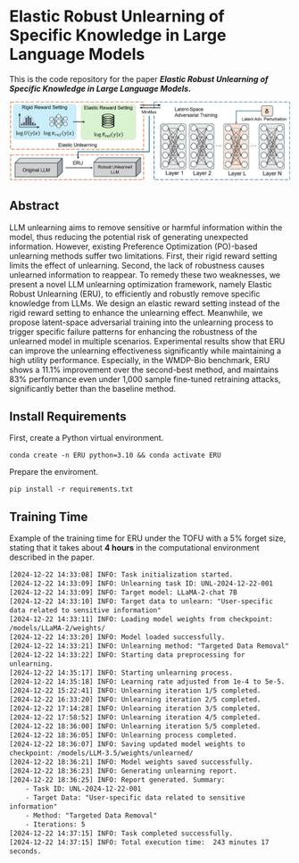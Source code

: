 # Elastic Robust Unlearning of Specific Knowledge in Large Language Models

This is the code repository for the paper ***Elastic Robust Unlearning of Specific Knowledge in Large Language Models*.**

![1](./assets/ERU.png)

## Abstract

LLM unlearning aims to remove sensitive or harmful information within the model, thus reducing the potential risk of generating unexpected information. However, existing Preference Optimization (PO)-based unlearning methods suffer two limitations. First, their rigid reward setting limits the effect of unlearning. Second, the lack of robustness causes unlearned information to reappear. To remedy these two weaknesses, we present a novel LLM unlearning optimization framework, namely Elastic Robust Unlearning (ERU), to efficiently and robustly remove specific knowledge from LLMs. We design an elastic reward setting instead of the rigid reward setting to enhance the unlearning effect. Meanwhile, we propose latent-space adversarial training into the unlearning process to trigger specific failure patterns for enhancing the robustness of the unlearned model in multiple scenarios. Experimental results show that ERU can improve the unlearning effectiveness significantly while maintaining a high utility performance. Especially, in the WMDP-Bio benchmark, ERU shows a 11.1% improvement over the second-best method, and maintains 83% performance even under 1,000 sample fine-tuned retraining attacks, significantly better than the baseline method.

## Install Requirements

First, create a Python virtual environment.

```
conda create -n ERU python=3.10 && conda activate ERU
```

Prepare the enviroment.

~~~
pip install -r requirements.txt
~~~

## Training Time

Example of the training time for ERU under the TOFU with a 5% forget size, stating that it takes about **4 hours** in the computational environment described in the paper.

```
[2024-12-22 14:33:08] INFO: Task initialization started.
[2024-12-22 14:33:09] INFO: Unlearning task ID: UNL-2024-12-22-001
[2024-12-22 14:33:09] INFO: Target model: LLaMA-2-chat 7B 
[2024-12-22 14:33:10] INFO: Target data to unlearn: "User-specific data related to sensitive information"
[2024-12-22 14:33:11] INFO: Loading model weights from checkpoint: /models/LLaMA-2/weights/
[2024-12-22 14:33:20] INFO: Model loaded successfully.
[2024-12-22 14:33:21] INFO: Unlearning method: "Targeted Data Removal"
[2024-12-22 14:33:22] INFO: Starting data preprocessing for unlearning.
[2024-12-22 14:35:17] INFO: Starting unlearning process.
[2024-12-22 14:35:18] INFO: Learning rate adjusted from 1e-4 to 5e-5.
[2024-12-22 15:22:41] INFO: Unlearning iteration 1/5 completed. 
[2024-12-22 16:33:20] INFO: Unlearning iteration 2/5 completed. 
[2024-12-22 17:14:28] INFO: Unlearning iteration 3/5 completed. 
[2024-12-22 17:58:52] INFO: Unlearning iteration 4/5 completed. 
[2024-12-22 18:36:00] INFO: Unlearning iteration 5/5 completed. 
[2024-12-22 18:36:05] INFO: Unlearning process completed. 
[2024-12-22 18:36:07] INFO: Saving updated model weights to checkpoint: /models/LLM-3.5/weights/unlearned/
[2024-12-22 18:36:21] INFO: Model weights saved successfully.
[2024-12-22 18:36:23] INFO: Generating unlearning report.
[2024-12-22 18:36:25] INFO: Report generated. Summary:
    - Task ID: UNL-2024-12-22-001
    - Target Data: "User-specific data related to sensitive information"
    - Method: "Targeted Data Removal"
    - Iterations: 5
[2024-12-22 14:37:15] INFO: Task completed successfully.
[2024-12-22 14:37:15] INFO: Total execution time:  243 minutes 17 seconds.
```


